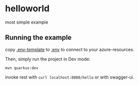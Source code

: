 # helloworld

most simple example

## Running the example

copy [.env-template](.env-template) to [.env](.env) to connect to your azure-resources.

Then, simply run the project in Dev mode:

```
mvn quarkus:dev
```

invoke rest with `curl localhost:8080/hello` or with swagger-ui.


